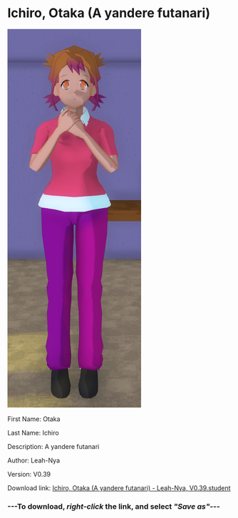 # Ichiro, Otaka (A yandere futanari)

<img src = "https://raw.githubusercontent.com/Arbiter1223/Daigaku-Gurashi-Custom-Students/master/Students/Files/Ichiro%2C%20Otaka%20(A%20yandere%20futanari).png">

First Name: Otaka

Last Name: Ichiro

Description: A yandere futanari

Author: Leah-Nya

Version: V0.39

Download link: <a href="https://raw.githubusercontent.com/Arbiter1223/Daigaku-Gurashi-Custom-Students/master/Students/Files/Ichiro%2C%20Otaka%20(A%20yandere%20futanari)%20-%20Leah-Nya%2C%20V0.39.student">Ichiro, Otaka (A yandere futanari) - Leah-Nya, V0.39.student</a>

### ---**To download, _right-click_ the link, and select _"Save as"_**---
